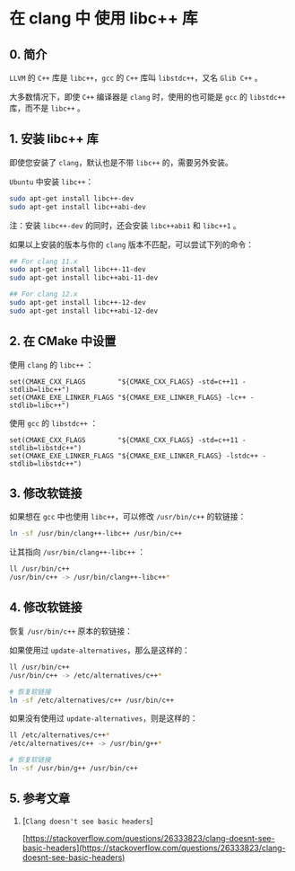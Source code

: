 
# 在 clang 中 使用 libc++ 库

## 0. 简介

`LLVM` 的 `C++` 库是 `libc++`，`gcc` 的 `C++` 库叫 `libstdc++`，又名 `Glib C++` 。

大多数情况下，即使 `C++` 编译器是 `clang` 时，使用的也可能是 `gcc` 的 `libstdc++` 库，而不是 `libc++` 。

## 1. 安装 libc++ 库

即使您安装了 `clang`，默认也是不带 `libc++` 的，需要另外安装。

`Ubuntu` 中安装 `libc++`：

```bash
sudo apt-get install libc++-dev
sudo apt-get install libc++abi-dev
```

注：安装 `libc++-dev` 的同时，还会安装 `libc++abi1` 和 `libc++1` 。

如果以上安装的版本与你的 `clang` 版本不匹配，可以尝试下列的命令：

```bash
## For clang 11.x
sudo apt-get install libc++-11-dev
sudo apt-get install libc++abi-11-dev

## For clang 12.x
sudo apt-get install libc++-12-dev
sudo apt-get install libc++abi-12-dev
```

## 2. 在 CMake 中设置

使用 `clang` 的 `libc++` ：

```text
set(CMAKE_CXX_FLAGS        "${CMAKE_CXX_FLAGS} -std=c++11 -stdlib=libc++")
set(CMAKE_EXE_LINKER_FLAGS "${CMAKE_EXE_LINKER_FLAGS} -lc++ -stdlib=libc++")
```

使用 `gcc` 的 `libstdc++` ：

```text
set(CMAKE_CXX_FLAGS        "${CMAKE_CXX_FLAGS} -std=c++11 -stdlib=libstdc++")
set(CMAKE_EXE_LINKER_FLAGS "${CMAKE_EXE_LINKER_FLAGS} -lstdc++ -stdlib=libstdc++")
```

## 3. 修改软链接

如果想在 `gcc` 中也使用 `libc++`，可以修改 `/usr/bin/c++` 的软链接：

```bash
ln -sf /usr/bin/clang++-libc++ /usr/bin/c++
```

让其指向 `/usr/bin/clang++-libc++` ：

```bash
ll /usr/bin/c++
/usr/bin/c++ -> /usr/bin/clang++-libc++*
```

## 4. 修改软链接

恢复 `/usr/bin/c++` 原本的软链接：

如果使用过 `update-alternatives`，那么是这样的：

```bash
ll /usr/bin/c++
/usr/bin/c++ -> /etc/alternatives/c++*

# 恢复软链接
ln -sf /etc/alternatives/c++ /usr/bin/c++
```

如果没有使用过 `update-alternatives`，则是这样的：

```bash
ll /etc/alternatives/c++*
/etc/alternatives/c++ -> /usr/bin/g++*

# 恢复软链接
ln -sf /usr/bin/g++ /usr/bin/c++
```

## 5. 参考文章

1. [`Clang doesn't see basic headers`]

    [https://stackoverflow.com/questions/26333823/clang-doesnt-see-basic-headers](https://stackoverflow.com/questions/26333823/clang-doesnt-see-basic-headers)
